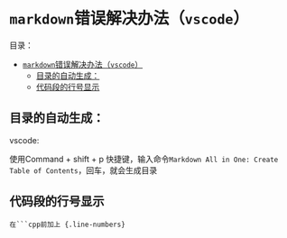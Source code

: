 # `markdown`错误解决办法（`vscode`）

目录：

- [`markdown`错误解决办法（`vscode`）](#markdown错误解决办法vscode)
  - [目录的自动生成：](#目录的自动生成)
  - [代码段的行号显示](#代码段的行号显示)

## 目录的自动生成：

vscode:

使用Command + shift + p 快捷键，输入命令```Markdown All in One: Create Table of Contents```，回车，就会生成目录

## 代码段的行号显示

```git
在```cpp前加上 {.line-numbers}
```
